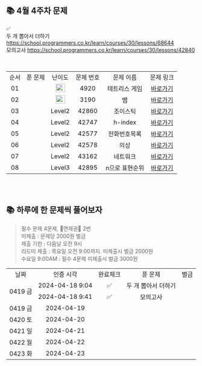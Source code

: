 ## 📚 4월 4주차 문제
✅  
두 개 뽑아서 더하기  https://school.programmers.co.kr/learn/courses/30/lessons/68644  
모의고사  https://school.programmers.co.kr/learn/courses/30/lessons/42840  

<br/>
<table>
  <tr>
    <td align="center">순서</td>
    <td align="center">푼 문제</td>
    <td align="center">난이도</td>
    <td align="center">문제 번호</td>
    <td align="center">문제 이름</td>
    <td align="center">문제 링크</td>
  </tr>
    <tr>
    <td align="center">01</td>
    <td align="center"></td>
    <td align="center"><img height="23px" width="25px" src="https://d2gd6pc034wcta.cloudfront.net/tier/12.svg"></td>
    <td align="center">4920</td>
    <td align="center">테트리스 게임</td>
    <td align="center"><a href="https://www.acmicpc.net/problem/4920">바로가기</a></td>
  </tr>
    <tr>
    <td align="center">02</td>
    <td align="center"></td>
    <td align="center"><img height="23px" width="25px" src="https://d2gd6pc034wcta.cloudfront.net/tier/12.svg"></td>
    <td align="center">3190</td>
    <td align="center">뱀</td>
    <td align="center"><a href="https://www.acmicpc.net/problem/3190">바로가기</a></td>
  </tr>
      <tr>
    <td align="center">03</td>
    <td align="center"></td>
    <td align="center">Level2</td>
    <td align="center">42860</td>
    <td align="center">조이스틱</td>
    <td align="center"><a href="https://school.programmers.co.kr/learn/courses/30/lessons/42860">바로가기</a></td>
  </tr>
   <tr>
    <td align="center">04</td>
    <td align="center"></td>
    <td align="center">Level2</td>
    <td align="center">42747</td>
    <td align="center">h-index</td>
    <td align="center"><a href="https://school.programmers.co.kr/learn/courses/30/lessons/42747">바로가기</a></td>
  </tr>
  <tr>
    <td align="center">05</td>
    <td align="center"></td>
    <td align="center">Level2</td>
    <td align="center">42577</td>
    <td align="center">전화번호목록</td>
    <td align="center"><a href="https://school.programmers.co.kr/learn/courses/30/lessons/42577">바로가기</a></td>
  </tr>
  <tr>
    <td align="center">06</td>
    <td align="center"></td>
    <td align="center">Level2</td>
    <td align="center">42578</td>
    <td align="center">의상</td>
    <td align="center"><a href="https://school.programmers.co.kr/learn/courses/30/lessons/42578">바로가기</a></td>
  </tr>
    <tr>
    <td align="center">07</td>
    <td align="center"></td>
    <td align="center">Level2</td>
    <td align="center">43162</td>
    <td align="center">네트워크</td>
    <td align="center"><a href="https://school.programmers.co.kr/learn/courses/30/lessons/43162">바로가기</a></td>
  </tr>
    <tr>
    <td align="center">08</td>
    <td align="center"></td>
    <td align="center">Level3</td>
    <td align="center">42895</td>
    <td align="center">n으로 표현순위</td>
    <td align="center"><a href="https://school.programmers.co.kr/learn/courses/30/lessons/42895">바로가기</a></td>
  </tr>
</table>
<br/><br/>

## 📚 하루에 한 문제씩 풀어보자
>필수 문제 4문제, 🌟면제권🌟 2번 <br>
미제출 : 문제당 2000원 벌금<br>
제출 기한 : 다음날 오전 9시 <br>
리드미 제출 : 목요일 오전 9:00까지. 미제출시 벌금 2000원 <br>
수요일 9:00AM : 필수 4문제 미제출시 벌금 3000원 <br>

<table>
  <tr>
    <td align="center">날짜</td>
    <td align="center">인증 시각</td>
    <td align="center">완료체크</td>
    <td align="center">푼 문제</td>
    <td align="center">벌금</td>
  </tr>
  <tr>
    <td align="center" rowspan="2">0419 금</td>
    <td align="center">2024-04-18 9:04</td>
    <td align="center">✅</td>
    <td align="center">두 개 뽑아서 더하기</td>
    <td align="center"></td>
  </tr>
  <tr>
    <td align="center">2024-04-18 9:41</td>
    <td align="center">✅</td>
    <td align="center">모의고사</td>
    <td align="center"></td>
  </tr>
    <tr>
    <td align="center">0419 금</td>
    <td align="center">2024-04-19</td>
    <td align="center"></td>
    <td align="center"></td>
    <td align="center"></td>
  </tr>
   <tr>
    <td align="center">0420 토</td>
    <td align="center">2024-04-20</td>
    <td align="center"></td>
    <td align="center"></td>
    <td align="center"></td>
  </tr>
  <tr>
    <td align="center">0421 일</td>
    <td align="center">2024-04-21</td>
    <td align="center"></td>
    <td align="center"></td>
    <td align="center"></td>
  </tr>
  <tr>
    <td align="center">0422 월</td>
    <td align="center">2024-04-22</td>
    <td align="center"></td>
    <td align="center"></td>
    <td align="center"></td>
  </tr>
  <tr>
    <td align="center">0423 화</td>
    <td align="center">2024-04-23</td>
    <td align="center"></td>
    <td align="center"></td>
    <td align="center"></td>
  </tr>
</table>
